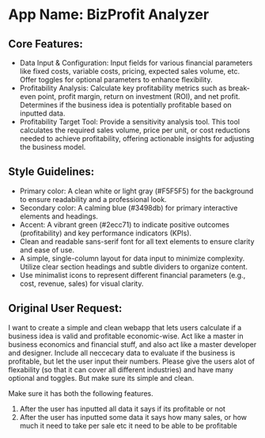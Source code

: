 # **App Name**: BizProfit Analyzer

## Core Features:

- Data Input & Configuration: Input fields for various financial parameters like fixed costs, variable costs, pricing, expected sales volume, etc. Offer toggles for optional parameters to enhance flexibility.
- Profitability Analysis: Calculate key profitability metrics such as break-even point, profit margin, return on investment (ROI), and net profit. Determines if the business idea is potentially profitable based on inputted data.
- Profitability Target Tool: Provide a sensitivity analysis tool. This tool calculates the required sales volume, price per unit, or cost reductions needed to achieve profitability, offering actionable insights for adjusting the business model.

## Style Guidelines:

- Primary color: A clean white or light gray (#F5F5F5) for the background to ensure readability and a professional look.
- Secondary color: A calming blue (#3498db) for primary interactive elements and headings.
- Accent: A vibrant green (#2ecc71) to indicate positive outcomes (profitability) and key performance indicators (KPIs).
- Clean and readable sans-serif font for all text elements to ensure clarity and ease of use.
- A simple, single-column layout for data input to minimize complexity. Utilize clear section headings and subtle dividers to organize content.
- Use minimalist icons to represent different financial parameters (e.g., cost, revenue, sales) for visual clarity.

## Original User Request:
I want to create a simple and clean webapp that lets users calculate if a business idea is valid and profitable economic-wise. Act like a master in business economics and financial stuff, and also act like a master developer and designer. Include all neccecary data to evaluate if the business is profitable, but let the user input their numbers. Please give the users alot of flexability (so that it can cover all different industries) and have many optional and toggles. But make sure its simple and clean.

Make sure it has both the following features.
1. After the user has inputted all data it says if its profitable or not
2. After the user has inputted some data it says how many sales, or how much it need to take per sale etc it need to be able to be profitable
  